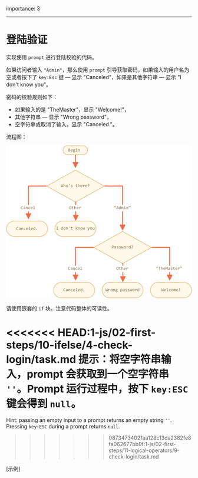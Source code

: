 importance: 3

---

# 登陆验证

实现使用 `prompt` 进行登陆校验的代码。

如果访问者输入 `"Admin"`，那么使用 `prompt` 引导获取密码，如果输入的用户名为空或者按下了 `key:Esc` 键 — 显示 "Canceled"，如果是其他字符串 — 显示 "I don't know you"。

密码的校验规则如下：

- 如果输入的是 "TheMaster"，显示 "Welcome!"，
- 其他字符串 — 显示 "Wrong password"，
- 空字符串或取消了输入，显示 "Canceled."。

流程图：

![](ifelse_task.png)

请使用嵌套的 `if` 块。注意代码整体的可读性。

<<<<<<< HEAD:1-js/02-first-steps/10-ifelse/4-check-login/task.md
提示：将空字符串输入，prompt 会获取到一个空字符串 `''`。Prompt 运行过程中，按下 `key:ESC` 键会得到 `null`。
=======
Hint:  passing an empty input to a prompt returns an empty string `''`. Pressing `key:ESC` during a prompt returns `null`.
>>>>>>> 08734734021aa128c13da2382fe8fa062677bb9f:1-js/02-first-steps/11-logical-operators/9-check-login/task.md

[示例]
